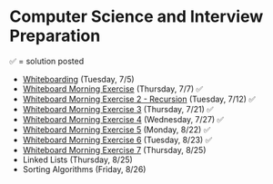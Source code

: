 # Computer Science and Interview Preparation

&#x2705; = solution posted

- [Whiteboarding](https://github.com/ga-adi-nyc/Course-Materials/tree/master/lessons/computer-science-and-interview-prep/whiteboarding-lesson) (Tuesday, 7/5)
- [Whiteboard Morning Exercise](https://github.com/ga-adi-nyc/Course-Materials/tree/master/lessons/computer-science-and-interview-prep/whiteboard-morning-exercise) (Thursday, 7/7) &#x2705;
- [Whiteboard Morning Exercise 2 - Recursion](https://github.com/ga-adi-nyc/Course-Materials/tree/master/lessons/computer-science-and-interview-prep/whiteboard-morning-exercise2) (Tuesday, 7/12) &#x2705;
- [Whiteboard Morning Exercise 3](https://github.com/ga-adi-nyc/Course-Materials/tree/master/lessons/computer-science-and-interview-prep/whiteboard-morning-exercise3) (Thursday, 7/21) &#x2705;
- [Whiteboard Morning Exercise 4](https://github.com/ga-adi-nyc/Course-Materials/tree/master/lessons/computer-science-and-interview-prep/whiteboard-morning-exercise4) (Wednesday, 7/27) &#x2705;
- [Whiteboard Morning Exercise 5](https://github.com/ga-adi-nyc/Course-Materials/tree/master/lessons/computer-science-and-interview-prep/whiteboard-morning-exercise5) (Monday, 8/22) &#x2705;
- [Whiteboard Morning Exercise 6](https://github.com/ga-adi-nyc/Course-Materials/tree/master/lessons/computer-science-and-interview-prep/whiteboard-morning-exercise6) (Tuesday, 8/23) &#x2705;
- [Whiteboard Morning Exercise 7](https://github.com/ga-adi-nyc/Course-Materials/tree/master/lessons/computer-science-and-interview-prep/whiteboard-morning-exercise7) (Thursday, 8/25)
- Linked Lists (Thursday, 8/25)
- Sorting Algorithms (Friday, 8/26)
